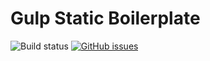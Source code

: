 # Gulp Static Boilerplate

![Build status](https://github.com/dark-rising/gsb/workflows/.github/workflows/nodejs.yml/badge.svg)
[![GitHub issues](https://img.shields.io/github/issues/dark-rising/gsb.svg?style=flat)](https://github.com/dark-rising/gsb/issues)
